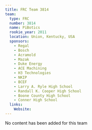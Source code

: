 ```yaml
---
title: FRC Team 3814
team:
  type: FRC
  number: 3814
  name: PiBotics
  rookie_year: 2011
  location: Union, Kentucky, USA
  sponsors:
    - Regal
    - Bosch
    - Acramold
    - Mazak
    - Duke Energy
    - ACE Machining
    - H3 Technologies
    - NKIP
    - BCEF
    - Larry A. Ryle High School
    - Randall K. Cooper High School
    - Boone County High School
    - Conner High School
  links:
    Website: 
---
```

No content has been added for this team